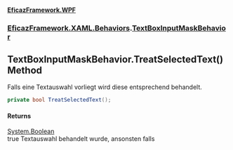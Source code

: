 #### [EficazFramework.WPF](EficazFrameworkWPF.md 'EficazFramework WPF')
### [EficazFramework.XAML.Behaviors](EficazFrameworkWPF.md#EficazFramework.XAML.Behaviors 'EficazFramework.XAML.Behaviors').[TextBoxInputMaskBehavior](TextBoxInputMaskBehavior.md 'EficazFramework.XAML.Behaviors.TextBoxInputMaskBehavior')

## TextBoxInputMaskBehavior.TreatSelectedText() Method

Falls eine Textauswahl vorliegt wird diese entsprechend behandelt.

```csharp
private bool TreatSelectedText();
```

#### Returns
[System.Boolean](https://docs.microsoft.com/en-us/dotnet/api/System.Boolean 'System.Boolean')  
true Textauswahl behandelt wurde, ansonsten falls